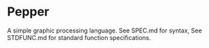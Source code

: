 # Pepper
A simple graphic processing language.
See SPEC.md for syntax, See STDFUNC.md for standard function specifications.
